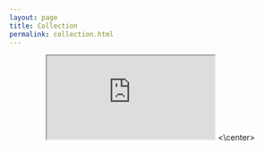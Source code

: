 ```yaml
---
layout: page
title: Collection
permalink: collection.html
---
```


<center>
  <iframe src="https://docs.google.com/spreadsheets/d/e/2PACX-1vQ43i6UXI4k2wuwUiXjn9zdmk4R1o7nXGNjgEiXL7FRUcF_k2jamnVFEKCzLbPK5G71iYbnPG2KzKqR/pubhtml?widget=true&amp;headers=false"></iframe>
<\center>
